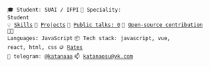 <code>🎓 Student: SUAI / IFPI</code>
<code>👷 Speciality: Student</code><br>
<code>💡 [Skills](SKILLS.md)</code>
<code>🧻 [Projects](PROJECTS.md)</code>
<code>📢 [Public talks: 0](TALKS.md)</code>
<code>👀 [Open-source contribution](CONTRIBUTION.md)</code><br>
<code>🧑‍💻 Languages: JavaScript</code>
<code>📦 Tech stack: javascript, vue, react, html, css</code>
<code>🪙 [Rates](RATES.md)</code><br>
<code>💬 telegram: [@katanaaa](https://telegram.me/katanaaa)</code>
<code>📫 [katanaosu@vk.com](mailto:katanaosu@vk.com)</code>
